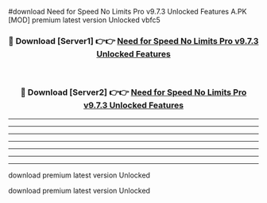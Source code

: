 #download Need for Speed No Limits Pro v9.7.3 Unlocked Features A.PK [MOD] premium latest version Unlocked vbfc5 



<div align="center">
<h3>🔴 Download [Server1] 👉👉 <a href="https://download1apk.web.app/">Need for Speed No Limits Pro v9.7.3 Unlocked Features</a></h3><br>

<h3>🔴 Download [Server2] 👉👉 <a href="https://download1apk.web.app/">Need for Speed No Limits Pro v9.7.3 Unlocked Features</a></h3>
</div>





----------------------------------------------------------

----------------------------------------------------------

----------------------------------------------------------

----------------------------------------------------------

----------------------------------------------------------

----------------------------------------------------------

----------------------------------------------------------

download premium latest version Unlocked

download premium latest version Unlocked
